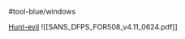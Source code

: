 #tool-blue/windows 

[Hunt-evil](https://www.sans.org/posters/hunt-evil)
![[SANS_DFPS_FOR508_v4.11_0624.pdf]]